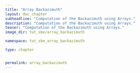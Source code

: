 ```yaml
---
title: "Array Backazimuth"
layout: doc_chapter
subheadline: "Computation of the Backazimuth using Arrays."
description: "Computation of the Backazimuth using Arrays."
teaser: "Computation of the Backazimuth using Arrays."
image_dir: tut_sbe/array_backazimuth

namespace: tut_sbe_array_backazimuth

type: chapter


permalink: array_backazimuth
---
```


